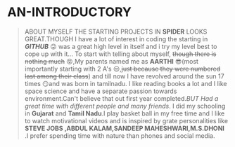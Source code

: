 # AN-INTRODUCTORY
> ABOUT MYSELF
THE STARTING PROJECTS IN **SPIDER** LOOKS GREAT.THOUGH I have a lot of interest in coding the starting in ***GITHUB*** :stuck_out_tongue_winking_eye: was a great high level in itself and i try my level best to cope up with it...
To start with telling about myself, ~~though there is nothing much~~  :stuck_out_tongue_closed_eyes:,My parents named me as **AARTHI**  :sunglasses:(most importantly  starting with 2 A's :unamused:,~~just because they were numbered last among their class~~) and till now I have revolved around the sun 17 times  :smirk:and was born in tamilnadu.
I like reading books a lot and I like space science and have a separate passion towards environment.Can't believe that out first year completed.*BUT Had a great time with different people and many friends*.
I did my schooling in **Gujarat** and **Tamil Nadu**.I play basket ball in my free time and I like to watch motivational videos and is inspired by grate personalities like 
**STEVE JOBS ,ABDUL KALAM,SANDEEP MAHESHWARI,M.S.DHONI** .I prefer spending time with nature than phones and social media. 

